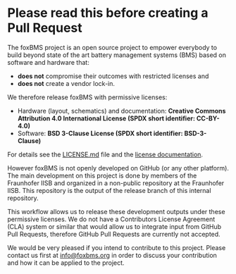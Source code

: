 # Please read this before creating a Pull Request

The foxBMS project is an open source project to empower everybody to build
beyond state of the art battery management systems (BMS) based on software and
hardware that:

- **does not** compromise their outcomes with restricted licenses and
- **does not** create a vendor lock-in.

We therefore release foxBMS with permissive licenses:

- Hardware (layout, schematics) and documentation:
  **Creative Commons Attribution 4.0 International License (SPDX short identifier: CC-BY-4.0)**
- Software: **BSD 3-Clause License (SPDX short identifier: BSD-3-Clause)**

For details see the [LICENSE.md](../LICENSE.md) file and the
[license documentation](https://iisb-foxbms.iisb.fraunhofer.de/foxbms/gen2/docs/html/latest/general/licenses.html).

However foxBMS is not openly developed on GitHub (or any other platform). The
main development on this project is done by members of the Fraunhofer IISB and
organized in a non-public repository at the Fraunhofer IISB. This repository is
the output of the release branch of this internal repository.

This workflow allows us to release these development outputs under these
permissive licenses. We do not have a Contributors License Agreement (CLA)
system or similar that would allow us to integrate input from GitHub Pull
Requests, therefore GitHub Pull Requests are currently not accepted.

We would be very pleased if you intend to contribute to this project. Please
contact us first at <info@foxbms.org> in order to discuss your contribution and
how it can be applied to the project.
